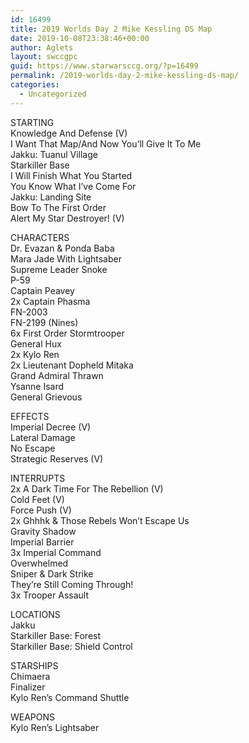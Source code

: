 ```yaml
---
id: 16499
title: 2019 Worlds Day 2 Mike Kessling DS Map
date: 2019-10-08T23:38:46+00:00
author: Aglets
layout: swccgpc
guid: https://www.starwarsccg.org/?p=16499
permalink: /2019-worlds-day-2-mike-kessling-ds-map/
categories:
  - Uncategorized
---
```

STARTING  
Knowledge And Defense (V)  
I Want That Map/And Now You’ll Give It To Me  
Jakku: Tuanul Village  
Starkiller Base  
I Will Finish What You Started  
You Know What I’ve Come For  
Jakku: Landing Site  
Bow To The First Order  
Alert My Star Destroyer! (V)

CHARACTERS  
Dr. Evazan & Ponda Baba  
Mara Jade With Lightsaber  
Supreme Leader Snoke  
P-59  
Captain Peavey  
2x Captain Phasma  
FN-2003  
FN-2199 (Nines)  
6x First Order Stormtrooper  
General Hux  
2x Kylo Ren  
2x Lieutenant Dopheld Mitaka  
Grand Admiral Thrawn  
Ysanne Isard  
General Grievous

EFFECTS  
Imperial Decree (V)  
Lateral Damage  
No Escape  
Strategic Reserves (V)

INTERRUPTS  
2x A Dark Time For The Rebellion (V)  
Cold Feet (V)  
Force Push (V)  
2x Ghhhk & Those Rebels Won’t Escape Us  
Gravity Shadow  
Imperial Barrier  
3x Imperial Command  
Overwhelmed  
Sniper & Dark Strike  
They’re Still Coming Through!  
3x Trooper Assault

LOCATIONS  
Jakku  
Starkiller Base: Forest  
Starkiller Base: Shield Control

STARSHIPS  
Chimaera  
Finalizer  
Kylo Ren’s Command Shuttle

WEAPONS  
Kylo Ren’s Lightsaber